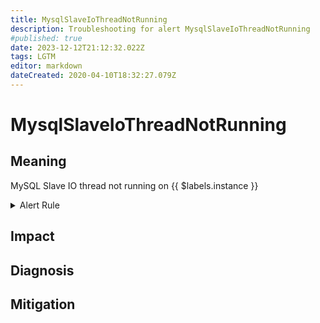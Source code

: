 ```yaml
---
title: MysqlSlaveIoThreadNotRunning
description: Troubleshooting for alert MysqlSlaveIoThreadNotRunning
#published: true
date: 2023-12-12T21:12:32.022Z
tags: LGTM
editor: markdown
dateCreated: 2020-04-10T18:32:27.079Z
---
```


# MysqlSlaveIoThreadNotRunning

## Meaning
[//]: # "Short paragraph that explains what the alert means"
MySQL Slave IO thread not running on {{ $labels.instance }}

<details>
  <summary>Alert Rule</summary>

  ```yaml
alert: MysqlSlaveIoThreadNotRunning
expr: ( mysql_slave_status_slave_io_running and ON (instance) mysql_slave_status_master_server_id > 0 ) == 0
for: 0m
labels:
    severity: critical
annotations:
    summary: MySQL Slave IO thread not running (instance {{ $labels.instance }})
    description: |-
        MySQL Slave IO thread not running on {{ $labels.instance }}
          VALUE = {{ $value }}
          LABELS = {{ $labels }}
    runbook: https://github.com/srerun/prometheus-alerts/content/runbooks/MysqlSlaveIoThreadNotRunning

  ```
</details>


## Impact
[//]: # "What could / will happen if the alert is not addressed"



## Diagnosis
[//]: # "Steps to take to identify the cause of the problem"



## Mitigation
[//]: # "The steps necessary to resolve the alert"
